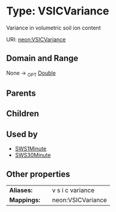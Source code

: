 
# Type: VSICVariance


Variance in volumetric soil ion content

URI: [neon:VSICVariance](https://data.neonscience.org/VSICVariance)


## Domain and Range

None ->  <sub>OPT</sub> [Double](types/Double.md)

## Parents


## Children


## Used by

 * [SWS1Minute](SWS1Minute.md)
 * [SWS30Minute](SWS30Minute.md)

## Other properties

|  |  |  |
| --- | --- | --- |
| **Aliases:** | | v s i c variance |
| **Mappings:** | | neon:VSICVariance |

